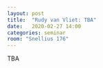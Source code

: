```yaml
---
layout: post
title:  "Rudy van Vliet: TBA"
date:   2020-02-27 14:00
categories: seminar
room: "Snellius 176"
---
```


TBA
